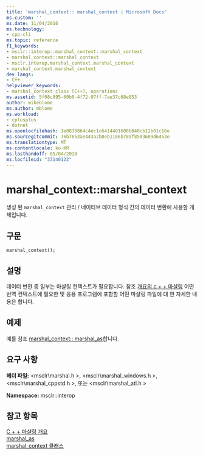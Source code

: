 ```yaml
---
title: 'marshal_context:: marshal_context | Microsoft Docs'
ms.custom: ''
ms.date: 11/04/2016
ms.technology:
- cpp-cli
ms.topic: reference
f1_keywords:
- msclr::interop::marshal_context::marshal_context
- marshal_context::marshal_context
- msclr.interop.marshal_context.marshal_context
- marshal_context.marshal_context
dev_langs:
- C++
helpviewer_keywords:
- marshal_context class [C++], operations
ms.assetid: 5f08c895-60b0-4f72-97ff-7ae37c68e853
author: mikeblome
ms.author: mblome
ms.workload:
- cplusplus
- dotnet
ms.openlocfilehash: 1e8838864c4ec1c6414401608b848cb12b01c16e
ms.sourcegitcommit: 76b7653ae443a2b8eb1186b789f8503609d6453e
ms.translationtype: MT
ms.contentlocale: ko-KR
ms.lasthandoff: 05/04/2018
ms.locfileid: "33140122"
---
```

# <a name="marshalcontextmarshalcontext"></a>marshal_context::marshal_context
생성 된 `marshal_context` 관리 / 네이티브 데이터 형식 간의 데이터 변환에 사용할 개체입니다.  
  
## <a name="syntax"></a>구문  
  
```  
marshal_context();  
```  
  
## <a name="remarks"></a>설명  
 데이터 변환 중 일부는 마샬링 컨텍스트가 필요합니다. 참조 [개요의 c + + 마샬링](../dotnet/overview-of-marshaling-in-cpp.md) 어떤 번역 컨텍스트에 필요한 및 응용 프로그램에 포함할 어떤 마샬링 파일에 대 한 자세한 내용은 합니다.  
  
## <a name="example"></a>예제  
 예를 참조 [marshal_context:: marshal_as](../dotnet/marshal-context-marshal-as.md)합니다.  
  
## <a name="requirements"></a>요구 사항  
 **헤더 파일:** \<msclr\marshal.h >, \<msclr\marshal_windows.h >, \<msclr\marshal_cppstd.h >, 또는 \<msclr\marshal_atl.h >  
  
 **Namespace:** msclr::interop  
  
## <a name="see-also"></a>참고 항목  
 [C + + 마샬링 개요](../dotnet/overview-of-marshaling-in-cpp.md)   
 [marshal_as](../dotnet/marshal-as.md)   
 [marshal_context 클래스](../dotnet/marshal-context-class.md)